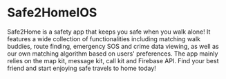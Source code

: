 # Safe2HomeIOS
Safe2Home is a safety app that keeps you safe when you walk alone! It features a wide collection of functionalities including matching walk buddies, route finding, emergency SOS and crime data viewing, as well as our own matching algorithm based on users' preferences. The app mainly relies on the map kit, message kit, call kit and Firebase API. Find your best friend and start enjoying safe travels to home today!
